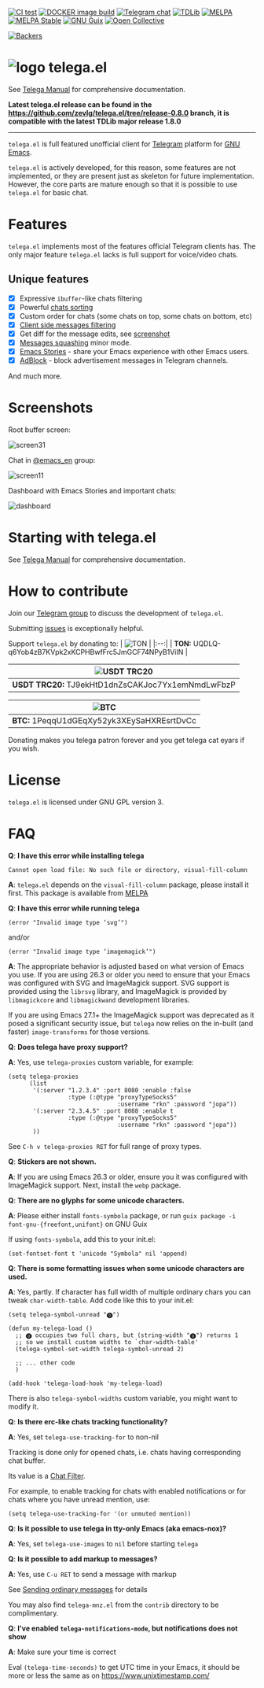 [![CI test](https://github.com/zevlg/telega.el/workflows/CI/badge.svg)](https://github.com/zevlg/telega.el/actions) [![DOCKER image build](https://github.com/zevlg/telega.el/workflows/DOCKER/badge.svg)](https://github.com/zevlg/telega.el/actions) [![Telegram chat](https://img.shields.io/badge/chat-%40emacs__telega-%2335ADE1?logo=telegram)](https://t.me/emacs_telega) [![TDLib](https://img.shields.io/badge/TDLib-v1.8.39_(056963e48)-%2335ADE1)](https://github.com/tdlib/td) [![MELPA](https://melpa.org/packages/telega-badge.svg)](https://melpa.org/#/telega) [![MELPA Stable](http://stable.melpa.org/packages/telega-badge.svg)](http://stable.melpa.org/#/telega) [![GNU Guix](https://repology.org/badge/version-for-repo/gnuguix/emacs:telega.svg?header=GNU%20Guix)](https://packages.guix.gnu.org/packages/emacs-telega/) [![Open Collective](https://img.shields.io/opencollective/backers/telega?logo=opencollective)](https://opencollective.com/telega)

[![Backers](https://opencollective.com/telega/backers.svg?avatarHeight=32&width=600)](https://opencollective.com/telega)

# ![logo](etc/telega-logo.svg) telega.el

See [Telega Manual](https://zevlg.github.io/telega.el/) for
comprehensive documentation.

**Latest telega.el release can be found in the
https://github.com/zevlg/telega.el/tree/release-0.8.0 branch, it is
compatible with the latest TDLib major release 1.8.0**

---

`telega.el` is full featured unofficial client for
[Telegram](https://telegram.org "Telegram") platform for [GNU
Emacs](https://www.gnu.org/software/emacs/ "GNU Emacs").

`telega.el` is actively developed, for this reason, some features are
not implemented, or they are present just as skeleton for future
implementation. However, the core parts are mature enough so that it
is possible to use `telega.el` for basic chat.

# Features

`telega.el` implements most of the features official Telegram clients
has.  The only major feature `telega.el` lacks is full support for
voice/video chats.

## Unique features

- [x] Expressive `ibuffer`-like chats filtering
- [x] Powerful [chats sorting](https://zevlg.github.io/telega.el/#sorting-chats)
- [x] Custom order for chats (some chats on top, some chats on bottom, etc)
- [x] [Client side messages filtering](https://zevlg.github.io/telega.el/index-master.html#client-side-messages-ignoring)
- [x] Get diff for the message edits, see [screenshot](https://zevlg.github.io/telega/screen-13.png)
- [x] [Messages squashing](https://zevlg.github.io/telega.el/#telega-squash-message-mode) minor mode.
- [x] [Emacs Stories](https://zevlg.github.io/telega.el/#telega-storiesel--display-emacs-stories-in-the-dashboard) - share your Emacs experience with other Emacs users.
- [x] [AdBlock](https://zevlg.github.io/telega.el/index-master.html#telega-adblockel--block-advertisement-messages) - block advertisement messages in Telegram channels.

And much more.

# Screenshots

Root buffer screen:

![screen31](https://zevlg.github.io/telega/telega-31.png)

Chat in [@emacs_en](https://t.me/emacs_en "emacs_en") group:

![screen11](https://zevlg.github.io/telega/screen-11.png)

Dashboard with Emacs Stories and important chats:

![dashboard](https://zevlg.github.io/telega/emacs-stories-dashboard.png)

# Starting with telega.el

See [Telega Manual](https://zevlg.github.io/telega.el/) for
comprehensive documentation.

# How to contribute

Join our [Telegram group](https://t.me/emacs_telega "Telegram group")
to discuss the development of `telega.el`.

Submitting [issues](https://github.com/zevlg/telega.el/issues) is
exceptionally helpful.

Support `telega.el` by donating to:
| ![TON](etc/donate_ton.jpg) |
|:--:|
| **TON:** UQDLQ-q6Yob4zB7KVpk2xKCPHBwfFrc5JmGCF74NPyB1ViIN |

| ![USDT TRC20](etc/donate_usdt.jpg) |
|:--:|
| **USDT TRC20:** TJ9ekHtD1dnZsCAKJoc7Yx1emNmdLwFbzP |

| ![BTC](etc/donate_btc.jpg) |
|:--:|
| **BTC:** 1PeqqU1dGEqXy52yk3XEySaHXREsrtDvCc |

Donating makes you telega patron forever and you get telega cat eyars
if you wish.

# License

`telega.el` is licensed under GNU GPL version 3.

# FAQ

**Q**: **I have this error while installing telega**

```console
Cannot open load file: No such file or directory, visual-fill-column
```

**A**: `telega.el` depends on the `visual-fill-column` package, please
install it first.  This package is available from
[MELPA](https://melpa.org)

**Q**: **I have this error while running telega**

```elisp
(error "Invalid image type ‘svg’")
```

and/or

```elisp
(error "Invalid image type ‘imagemagick’")
```

**A**: The appropriate behavior is adjusted based on what version of
Emacs you use. If you are using 26.3 or older you need to ensure that
your Emacs was configured with SVG and ImageMagick support. SVG support
is provided using the `librsvg` library, and ImageMagick is provided by
`libmagickcore` and `libmagickwand` development libraries.

If you are using Emacs 27.1+ the ImageMagick support was deprecated as
it posed a significant security issue, but `telega` now relies on the
in-built (and faster) `image-transforms` for those versions.

**Q**: **Does telega have proxy support?**

**A**: Yes, use `telega-proxies` custom variable, for example:

```elisp
(setq telega-proxies
      (list
       '(:server "1.2.3.4" :port 8080 :enable :false
                 :type (:@type "proxyTypeSocks5"
                               :username "rkn" :password "jopa"))
       '(:server "2.3.4.5" :port 8088 :enable t
                 :type (:@type "proxyTypeSocks5"
                               :username "rkn" :password "jopa"))
       ))
```
See `C-h v telega-proxies RET` for full range of proxy types.

**Q**: **Stickers are not shown.**

**A**: If you are using Emacs 26.3 or older, ensure you it was 
configured with ImageMagick support. Next, install the `webp` package.

**Q**: **There are no glyphs for some unicode characters.**

**A**: Please either install `fonts-symbola` package, or run
`guix package -i font-gnu-{freefont,unifont}` on GNU Guix

If using `fonts-symbola`, add this to your init.el:
```elisp
(set-fontset-font t 'unicode "Symbola" nil 'append)
```

**Q**: **There is some formatting issues when some unicode characters are used.**

**A**: Yes, partly.  If character has full width of multiple ordinary chars 
you can tweak `char-width-table`.  Add code like this to your init.el:

```elisp
(setq telega-symbol-unread "🄌")

(defun my-telega-load ()
  ;; 🄌 occupies two full chars, but (string-width "🄌") returns 1
  ;; so we install custom widths to `char-width-table'
  (telega-symbol-set-width telega-symbol-unread 2)

  ;; ... other code
  )

(add-hook 'telega-load-hook 'my-telega-load)
```

There is also `telega-symbol-widths` custom variable, you might want
to modify it.

**Q**: **Is there erc-like chats tracking functionality?**

**A**: Yes, set `telega-use-tracking-for` to non-nil

Tracking is done only for opened chats, i.e. chats having
corresponding chat buffer.

Its value is a [Chat Filter](https://zevlg.github.io/telega.el/#chat-filters).

For example, to enable tracking for chats with enabled notifications or for chats where you have unread mention, use:

```elisp
(setq telega-use-tracking-for '(or unmuted mention))
```

**Q**: **Is it possible to use telega in tty-only Emacs (aka
emacs-nox)?**

**A**: Yes, set `telega-use-images` to `nil` before starting `telega`

**Q**: **Is it possible to add markup to messages?**

**A**: Yes, use `C-u RET` to send a message with markup

See [Sending ordinary messages](https://zevlg.github.io/telega.el/#sending-ordinary-messages) for details

You may also find `telega-mnz.el` from the `contrib` directory to be
complimentary.

**Q**: **I've enabled `telega-notifications-mode`, but notifications
does not show**

**A**: Make sure your time is correct

Eval `(telega-time-seconds)` to get UTC time in your Emacs, 
it should be more or less the same as on https://www.unixtimestamp.com/
